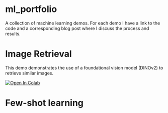 # ml_portfolio
A collection of machine learning demos. For each demo I have a link to the code and a corresponding blog post where I discuss the process and results.

# Image Retrieval
This demo demonstrates the use of a foundational vision model (DINOv2) to retrieve similar images.

<a target="_blank" href="https://colab.research.google.com/github/dlfelps/ml_portfolio/blob/522c697b62265db0901c1704cfc34e0e778c8cfa/dino_hamster.ipynb">
  <img src="https://colab.research.google.com/assets/colab-badge.svg" alt="Open In Colab"/>
</a>

# Few-shot learning



